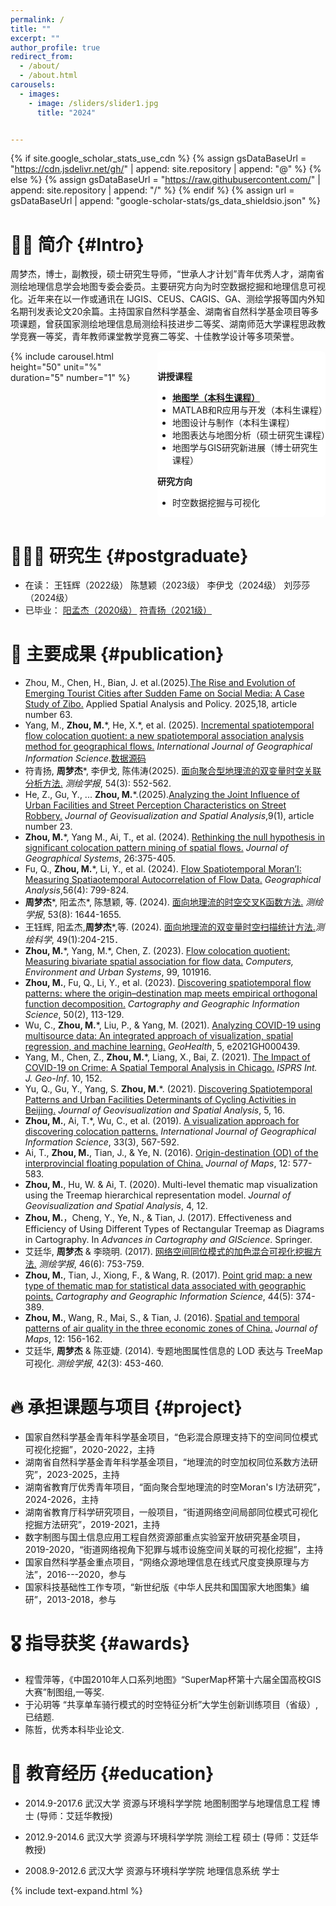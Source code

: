 ```yaml
---
permalink: /
title: ""
excerpt: ""
author_profile: true
redirect_from: 
  - /about/
  - /about.html
carousels:
  - images: 
    - image: /sliders/slider1.jpg
      title: "2024"


---
```


<style>
.main-content {
  display: flex;
  justify-content: space-between;
  gap: 20px;
}

.sliderBar {
  flex: 4;

  border-radius: 8px;

}

.sliderText {
  flex: 5;
  background-color: #fff;
  border-radius: 8px;
  padding-top:1rem;
}

.carousel__holder {
  width: 100%;
  height: 90%;
}

@media (max-width:768px){
  .main-content{
    flex-direction:column;
  }
  .sliderBar{
    max-width:100%;
    order:0;
  }
  .sliderText{
    order:1;
  }
}
</style>

{% if site.google_scholar_stats_use_cdn %}
{% assign gsDataBaseUrl = "https://cdn.jsdelivr.net/gh/" | append: site.repository | append: "@" %}
{% else %}
{% assign gsDataBaseUrl = "https://raw.githubusercontent.com/" | append: site.repository | append: "/" %}
{% endif %}
{% assign url = gsDataBaseUrl | append: "google-scholar-stats/gs_data_shieldsio.json" %}

<span class='anchor' id='about-me'></span>
# 👨‍🏫 简介 {#Intro}
周梦杰，博士，副教授，硕士研究生导师，“世承人才计划”青年优秀人才，湖南省测绘地理信息学会地图专委会委员。主要研究方向为时空数据挖掘和地理信息可视化。近年来在以一作或通讯在 IJGIS、CEUS、CAGIS、GA、测绘学报等国内外知名期刊发表论文20余篇。主持国家自然科学基金、湖南省自然科学基金项目等多项课题，曾获国家测绘地理信息局测绘科技进步二等奖、湖南师范大学课程思政教学竞赛一等奖，青年教师课堂教学竞赛二等奖、十佳教学设计等多项荣誉。


<!-- 
{% include carousel.html height="50" unit="%" duration="5" number="1" %}

<div class='paper-box'><div class='paper-box-image'><div><div class="badge">In class</div><img src='images/in class.jpg' alt="sym" width="100%"></div></div>
<div class='paper-box-text' markdown="1">


</div>

</div>

-->

<div class="main-content">
  <div class="sliderBar">
    {% include carousel.html height="50" unit="%" duration="5" number="1" %}
  </div>
  <div class='sliderText' markdown="1">


**讲授课程**

- [**地图学（本科生课程）**](/students/cartography/)
- MATLAB和R应用与开发（本科生课程）
- 地图设计与制作（本科生课程）
- 地图表达与地图分析（硕士研究生课程）
- 地图学与GIS研究新进展（博士研究生课程）


**研究方向**

- 时空数据挖掘与可视化

</div>
</div>




# 👨🏻‍🎓 研究生 {#postgraduate}
- 在读： 王钰辉（2022级） 陈慧颖（2023级） 李伊戈（2024级） 刘莎莎（2024级） 
- 已毕业： [阳孟杰（2020级）](/students/yangmengjie_2020/) [符青扬（2021级）](/students/fuqingyang_2021/) 


# 📝 主要成果 {#publication} 

- Zhou, M., Chen, H., Bian, J. et al.(2025).[The Rise and Evolution of Emerging Tourist Cities after Sudden Fame on Social Media: A Case Study of Zibo.](https://link.springer.com/article/10.1007/s12061-025-09668-0) Applied Spatial Analysis and Policy. 2025,18, article number 63.
- Yang, M., **Zhou, M.**\*, He, X.\*, et al. (2025). [Incremental spatiotemporal flow colocation quotient: a new spatiotemporal association analysis method for geographical flows.](https://www.tandfonline.com/doi/full/10.1080/13658816.2024.2445180) *International Journal of Geographical Information Science*.[数据源码](https://doi.org/10.6084/m9.figshare.23998710)
- 符青扬, **周梦杰**\*, 李伊戈, 陈伟涛(2025). [面向聚合型地理流的双变量时空关联分析方法.](http://xb.chinasmp.com/CN/10.11947/j.AGCS.2025.20240011) *测绘学报*, 54(3): 552-562.
- He, Z., Gu, Y., ... **Zhou, M.**\*.(2025).[Analyzing the Joint Influence of Urban Facilities and Street Perception Characteristics on Street Robbery.](https://link.springer.com/article/10.1007/s41651-025-00222-7) *Journal of Geovisualization and Spatial Analysis*,9(1), article number 23.
-  **Zhou, M.**\*, Yang M., Ai, T., et al. (2024). [Rethinking the null hypothesis in significant colocation pattern mining of spatial flows.](https://link.springer.com/article/10.1007/s10109-024-00439-y) *Journal of Geographical Systems*, 26:375-405.
- Fu, Q.,  **Zhou, M.**\*, Li, Y., et al. (2024). [Flow Spatiotemporal Moran’I: Measuring Spatiaotemporal Autocorrelation of Flow Data.](https://onlinelibrary.wiley.com/doi/10.1111/gean.12397) *Geographical Analysis*,56(4): 799-824.
- **周梦杰**\*, 阳孟杰\*, 陈慧颖, 等. (2024). [面向地理流的时空交叉K函数方法.](http://xb.chinasmp.com/CN/10.11947/j.AGCS.2024.20230258) *测绘学报*, 53(8): 1644-1655.
- 王钰辉, 阳孟杰,**周梦杰**\*,等. (2024). [面向地理流的双变量时空扫描统计方法.](https://chkd.cbpt.cnki.net/WKE2/WebPublication/paperDigest.aspx?paperID=5a4312a8-9de5-416d-be42-233400fe41b2)*测绘科学*, 49(1):204-215．
-  **Zhou, M.**\*, Yang, M.\*, Chen, Z. (2023). [Flow colocation quotient: Measuring bivariate spatial association for flow data.](https://www.sciencedirect.com/science/article/pii/S0198971522001600?via%3Dihub) *Computers, Environment and Urban Systems*, 99, 101916.
-  **Zhou, M.**, Fu, Q., Li, Y., et al. (2023). [Discovering spatiotemporal flow patterns: where the origin–destination map meets empirical orthogonal function decomposition.](https://www.tandfonline.com/doi/full/10.1080/15230406.2023.2171490) *Cartography and Geographic Information Science*, 50(2), 113-129.
- Wu, C.,  **Zhou, M.**\*, Liu, P., & Yang, M. (2021). [Analyzing COVID-19 using multisource data: An integrated approach of visualization, spatial regression, and machine learning.](https://agupubs.onlinelibrary.wiley.com/doi/10.1029/2021GH000439) *GeoHealth*, 5, e2021GH000439.
- Yang, M., Chen, Z.,  **Zhou, M.**\*, Liang, X., Bai, Z. (2021). [The Impact of COVID-19 on Crime: A Spatial Temporal Analysis in Chicago.](https://www.mdpi.com/2220-9964/10/3/152) *ISPRS Int. J. Geo-Inf*. 10, 152.
- Yu, Q., Gu, Y., Yang, S.  **Zhou, M.**\*. (2021). [Discovering Spatiotemporal Patterns and Urban Facilities Determinants of Cycling Activities in Beijing.](https://link.springer.com/article/10.1007/s41651-021-00084-9) *Journal of Geovisualization and Spatial Analysis*, 5, 16.
-  **Zhou, M.**, Ai, T.*, Wu, C., et al. (2019). [A visualization approach for discovering colocation patterns.](https://www.tandfonline.com/doi/full/10.1080/13658816.2018.1550784) *International Journal of Geographical Information Science*, 33(3), 567-592. 
- Ai, T.,  **Zhou, M.**, Tian, J., & Ye, N. (2016). [Origin-destination (OD) of the interprovincial floating population of China.](https://www.tandfonline.com/doi/full/10.1080/17445647.2016.1239556) *Journal of Maps*, 12: 577-583. 
-  **Zhou, M.**, Hu, W. & Ai, T. (2020). Multi-level thematic map visualization using the Treemap hierarchical representation model. *Journal of Geovisualization and Spatial Analysis*, 4, 12. 
-  **Zhou, M.**，Cheng, Y., Ye, N., & Tian, J. (2017). Effectiveness and Efficiency of Using Different Types of Rectangular Treemap as Diagrams in Cartography. In *Advances in Cartography and GIScience*. Springer. 
- 艾廷华, **周梦杰** & 李晓明. (2017). [网络空间同位模式的加色混合可视化挖掘方法.](http://xb.chinasmp.com/CN/10.11947/j.AGCS.2017.20160324) *测绘学报*, 46(6): 753-759. 
-  **Zhou, M.**, Tian, J., Xiong, F., & Wang, R. (2017). [Point grid map: a new type of thematic map for statistical data associated with geographic points.](https://www.tandfonline.com/doi/full/10.1080/15230406.2016.1160797) *Cartography and Geographic Information Science*, 44(5): 374-389. 
-  **Zhou, M.**, Wang, R., Mai, S., & Tian, J. (2016). [Spatial and temporal patterns of air quality in the three economic zones of China.](https://www.tandfonline.com/doi/full/10.1080/17445647.2016.1187095) *Journal of Maps*, 12: 156-162.
- 艾廷华, **周梦杰** & 陈亚婕. (2014). 专题地图属性信息的 LOD 表达与 TreeMap 可视化. *测绘学报*, 42(3): 453-460. 	

# 🔥 承担课题与项目 {#project}
- 国家自然科学基金青年科学基金项目，“色彩混合原理支持下的空间同位模式可视化挖掘”，2020-2022，主持
- 湖南省自然科学基金青年科学基金项目，“地理流的时空加权同位系数方法研究”，2023-2025，主持
- 湖南省教育厅优秀青年项目，“面向聚合型地理流的时空Moran's I方法研究”，2024-2026，主持
- 湖南省教育厅科学研究项目，一般项目，“街道网络空间局部同位模式可视化挖掘方法研究”，2019-2021，主持
- 数字制图与国土信息应用工程自然资源部重点实验室开放研究基金项目， 2019-2020，“街道网络视角下犯罪与城市设施空间关联的可视化挖掘”，主持
- 国家自然科学基金重点项目，“网络众源地理信息在线式尺度变换原理与方法”，2016---2020，参与
- 国家科技基础性工作专项，“新世纪版《中华人民共和国国家大地图集》编研”，2013-2018，参与


# 🎖 指导获奖 {#awards} 
- 程雪萍等，《中国2010年人口系列地图》“SuperMap杯第十六届全国高校GIS大赛”制图组,一等奖.
- 于沁玥等 “共享单车骑行模式的时空特征分析”大学生创新训练项目（省级）, 已结题.
- 陈哲，优秀本科毕业论文.


# 📖 教育经历 {#education} 
- 2014.9-2017.6 武汉大学 资源与环境科学学院 地图制图学与地理信息工程 博士 (导师：艾廷华教授)
- 2012.9-2014.6 武汉大学 资源与环境科学学院 测绘工程 硕士 (导师：艾廷华教授)
- 2008.9-2012.6 武汉大学 资源与环境科学学院 地理信息系统 学士



  <script defer src="https://cn.vercount.one/js"></script>
<script>
var _hmt = _hmt || [];
(function() {
  var hm = document.createElement("script");
  hm.src =  "https://hm.baidu.com/hm.js?b3cab4d5f875ea359a1d03e8abb22a5f";
  var s = document.getElementsByTagName("script")[0]; 
  s.parentNode.insertBefore(hm, s);
})();
</script>

{% include text-expand.html %}
